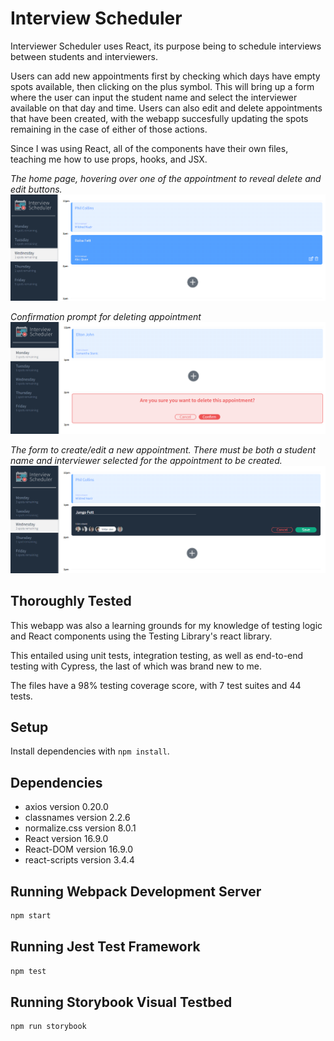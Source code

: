 # Interview Scheduler
Interviewer Scheduler uses React, its purpose being to schedule interviews between students and interviewers. 

Users can add new appointments first by checking which days have empty spots available, then clicking on the plus symbol. This will bring up a form where the user can input the student name and select the interviewer available on that day and time. Users can also edit and delete appointments that have been created, with the webapp succesfully updating the spots remaining in the case of either of those actions.

Since I was using React, all of the components have their own files, teaching me how to use props, hooks, and JSX.

*The home page, hovering over one of the appointment to reveal delete and edit buttons.*
![root](https://github.com/Adam-Marx/scheduler/blob/master/README_screenshots/Scheduler_01.png?raw=true)


*Confirmation prompt for deleting appointment*
![deleting](https://github.com/Adam-Marx/scheduler/blob/master/README_screenshots/Scheduler_02.png?raw=true)


*The form to create/edit a new appointment. There must be both a student name and interviewer selected for the appointment to be created.*
![form](https://github.com/Adam-Marx/scheduler/blob/master/README_screenshots/Scheduler_03.png?raw=true)


## Thoroughly Tested

This webapp was also a learning grounds for my knowledge of testing logic and React components using the Testing Library's react library.

This entailed using unit tests, integration testing, as well as end-to-end testing with Cypress, the last of which was brand new to me.

The files have a 98% testing coverage score, with 7 test suites and 44 tests.

## Setup

Install dependencies with `npm install`.

## Dependencies

- axios version 0.20.0
- classnames version 2.2.6
- normalize.css version 8.0.1
- React version 16.9.0
- React-DOM version 16.9.0
- react-scripts version 3.4.4

## Running Webpack Development Server

```sh
npm start
```

## Running Jest Test Framework

```sh
npm test
```

## Running Storybook Visual Testbed

```sh
npm run storybook
```
